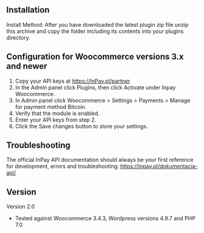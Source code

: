 Installation
------------
Install Method:
After you have downloaded the latest plugin zip file unzip this archive and copy the folder including its contents into your plugins directory.



Configuration for Woocommerce versions 3.x and newer
-------------
1. Copy your API keys at https://InPay.pl/partner
2. In the Admin panel click Plugins, then click Activate under Inpay Woocommerce.
3. In Admin panel click Woocommerce > Settings > Payments > Manage for payment method Bitcoin.
4. Verify that the module is enabled.
5. Enter your API keys from step 2.
6. Click the Save changes button to store your settings.


Troubleshooting
----------------
The official InPay API documentation should always be your first reference for development, errors and troubleshooting:
https://inpay.pl/dokumentacja-api/


Version
-------

Version 2.0
  - Tested against Woocommerce 3.4.3, Wordpress versions 4.9.7 and PHP 7.0
